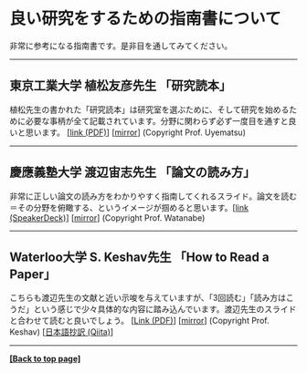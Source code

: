 # 良い研究をするための指南書について

非常に参考になる指南書です。是非目を通してみてください。

---

## 東京工業大学 植松友彦先生 「研究読本」

植松先生の書かれた「研究読本」は研究室を選ぶために、そして研究を始めるために必要な事柄が全て記載されています。分野に関わらず必ず一度目を通すと良いと思います。 [[link (PDF)](http://www.it.ce.titech.ac.jp/uyematsu/howtoresearch.pdf)] [[mirror](../repo/howtoresearch.pdf)] (Copyright Prof. Uyematsu)

---

## 慶應義塾大学 渡辺宙志先生 「論文の読み方」

非常に正しい論文の読み方をわかりやすく指南してくれるスライド。論文を読む＝その分野を俯瞰する、というイメージが掴めると思います。[[link (SpeakerDeck)](https://speakerdeck.com/kaityo256/how-to-survey)] [[mirror](../repo/howtosurvey.pdf)] (Copyright Prof. Watanabe)

---

## Waterloo大学 S. Keshav先生 「How to Read a Paper」

こちらも渡辺先生の文献と近い示唆を与えていますが、「3回読む」「読み方はこうだ」という感じで少々具体的な内容に踏み込んでいます。渡辺先生のスライドと合わせて読むと良いでしょう。 [[Link (PDF)](http://blizzard.cs.uwaterloo.ca/keshav/home/Papers/data/07/paper-reading.pdf)] [[mirror](../repo/paper-reading.pdf)] (Copyright Prof. Keshav) [[日本語抄訳 (Qiita)](https://qiita.com/cirusthenter/items/2e508c5fb3e824312918)]

---

 **[[Back to top page]](../index.md)**
